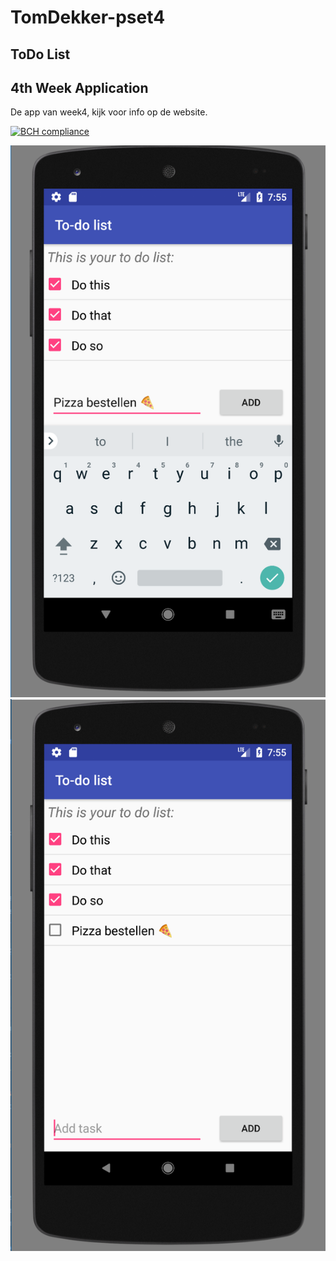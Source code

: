 # TomDekker-pset4
## ToDo List 
## 4th Week Application


De app van week4, kijk voor info op de website.

[![BCH compliance](https://bettercodehub.com/edge/badge/tomdekr/tomdekker-pset4?branch=master)](https://bettercodehub.com/)

![alt text](https://github.com/tomdekr/tomdekker-pset4/blob/master/todo1.png)
![alt text](https://github.com/tomdekr/tomdekker-pset4/blob/master/todo2.png)

